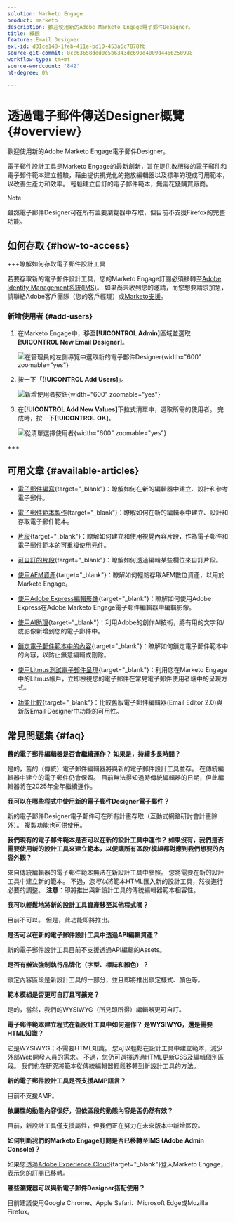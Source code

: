 ```yaml
---
solution: Marketo Engage
product: marketo
description: 歡迎使用新的Adobe Marketo Engage電子郵件Designer。
title: 概觀
feature: Email Designer
exl-id: d31ce148-1feb-411e-bd10-453a6c7878fb
source-git-commit: 8cc63658ddd0e5b6343dc690d4009d4466250998
workflow-type: tm+mt
source-wordcount: '842'
ht-degree: 0%

---
```


# 透過電子郵件傳送Designer概覽 {#overview}

歡迎使用新的Adobe Marketo Engage電子郵件Designer。

電子郵件設計工具是Marketo Engage的最新創新，旨在提供改版後的電子郵件和電子郵件範本建立體驗，藉由提供視覺化的拖放編輯器以及標準的現成可用範本，以改善生產力和效率。 輕鬆建立自訂的電子郵件範本，無需花錢購買廠商。

>[!NOTE]
>
>雖然電子郵件Designer可在所有主要瀏覽器中存取，但目前不支援Firefox的完整功能。

## 如何存取 {#how-to-access}

+++瞭解如何存取電子郵件設計工具

若要存取新的電子郵件設計工具，您的Marketo Engage訂閱必須移轉至[Adobe Identity Management系統(IMS)](https://experienceleague.adobe.com/en/docs/marketo/using/product-docs/administration/marketo-with-adobe-identity/adobe-identity-management-overview)。 如果尚未收到您的邀請，而您想要請求加急，請聯絡Adobe客戶團隊（您的客戶經理）或[Marketo支援](https://nation.marketo.com/t5/support/ct-p/Support)。

### 新增使用者 {#add-users}

1. 在Marketo Engage中，移至&#x200B;**[!UICONTROL Admin]**&#x200B;區域並選取&#x200B;**[!UICONTROL New Email Designer]**。

   ![在管理員的左側導覽中選取新的電子郵件Designer](assets/overview-1.png){width="600" zoomable="yes"}

1. 按一下「**[!UICONTROL Add Users]**」。

   ![新增使用者按鈕](assets/overview-2.png){width="600" zoomable="yes"}

1. 在&#x200B;**[!UICONTROL Add New Values]**&#x200B;下拉式清單中，選取所需的使用者。 完成時，按一下&#x200B;**[!UICONTROL OK]**。

   ![從清單選擇使用者](assets/overview-3.png){width="600" zoomable="yes"}

+++

## 可用文章 {#available-articles}

* [電子郵件編寫](/help/marketo/product-docs/email-marketing/email-designer/email-authoring.md){target="_blank"}：瞭解如何在新的編輯器中建立、設計和參考電子郵件。

* [電子郵件範本製作](/help/marketo/product-docs/email-marketing/email-designer/email-template-authoring.md){target="_blank"}：瞭解如何在新的編輯器中建立、設計和存取電子郵件範本。

* [片段](/help/marketo/product-docs/email-marketing/email-designer/fragments.md){target="_blank"}：瞭解如何建立和使用視覺內容片段，作為電子郵件和電子郵件範本的可重複使用元件。

* [可自訂的片段](/help/marketo/product-docs/email-marketing/email-designer/customizable-fragments.md){target="_blank"}：瞭解如何透過編輯某些欄位來自訂片段。

* [使用AEM資產](/help/marketo/product-docs/email-marketing/email-designer/aem-assets.md){target="_blank"}：瞭解如何輕鬆存取AEM數位資產，以用於Marketo Engage。

* [使用Adobe Express編輯影像](/help/marketo/product-docs/email-marketing/email-designer/edit-images-adobe-express.md){target="_blank"}：瞭解如何使用Adobe Express在Adobe Marketo Engage電子郵件編輯器中編輯影像。

* [使用AI助理](/help/marketo/product-docs/email-marketing/email-designer/ai-assistant.md){target="_blank"}：利用Adobe的創作AI技術，將有用的文字和/或影像新增到您的電子郵件中。

* [鎖定電子郵件範本中的內容](/help/marketo/product-docs/email-marketing/email-designer/content-locking.md){target="_blank"}：瞭解如何鎖定電子郵件範本中的內容，以防止無意編輯或刪除。

* [使用Litmus測試電子郵件呈現](/help/marketo/product-docs/email-marketing/email-designer/test-email-rendering.md){target="_blank"}：利用您在Marketo Engage中的Litmus帳戶，立即檢視您的電子郵件在常見電子郵件使用者端中的呈現方式。

* [功能比較](/help/marketo/product-docs/email-marketing/email-designer/feature-comparison.md){target="_blank"}：比較舊版電子郵件編輯器(Email Editor 2.0)與新版Email Designer中功能的可用性。

## 常見問題集 {#faq}

**舊的電子郵件編輯器是否會繼續運作？ 如果是，持續多長時間？**

是的，舊的（傳統）電子郵件編輯器將與新的電子郵件設計工具並存。 在傳統編輯器中建立的電子郵件仍會保留。 目前無法得知過時傳統編輯器的日期，但此編輯器將在2025年全年繼續運作。

**我可以在哪些程式中使用新的電子郵件Designer電子郵件？**

新的電子郵件Designer電子郵件可在所有計畫存取（互動式網路研討會計畫除外）。 複製功能也可供使用。

**我們現有的電子郵件範本是否可以在新的設計工具中運作？ 如果沒有，我們是否需要使用新的設計工具來建立範本，以便讓所有區段/模組都對應到我們想要的內容外觀？**

來自傳統編輯器的電子郵件範本無法在新設計工具中參照。 您將需要在新的設計工具中建立新的範本。 不過，您&#x200B;_可以_&#x200B;將範本HTML匯入新的設計工具，然後進行必要的調整。 **注意**：即將推出與新設計工具的傳統編輯器範本相容性。

**我可以輕鬆地將新的設計工具資產移至其他程式嗎？**

目前不可以。 但是，此功能即將推出。

**是否可以在新的電子郵件設計工具中透過API編輯資產？**

新的電子郵件設計工具目前不支援透過API編輯的Assets。

**是否有辦法強制執行品牌化（字型、標誌和顏色）？**

鎖定內容區段是新設計工具的一部分，並且即將推出鎖定樣式、顏色等。

**範本模組是否更可自訂且可擴充？**

是的，當然，我們的WYSIWYG（所見即所得）編輯器更可自訂。

**電子郵件範本建立程式在新設計工具中如何運作？ 是WYSIWYG，還是需要HTML知識？**

它是WYSIWYG；不需要HTML知識。 您可以輕鬆在設計工具中建立範本，減少外部Web開發人員的需求。 不過，您仍可選擇透過HTML更新CSS及編輯個別區段。 我們也在研究將範本從傳統編輯器輕鬆移轉到新設計工具的方法。

**新的電子郵件設計工具是否支援AMP語言？**

目前不支援AMP。

**依屬性的動態內容很好，但依區段的動態內容是否仍然有效？**

目前，新設計工具僅支援屬性，但我們正在努力在未來版本中新增區段。

**如何判斷我們的Marketo Engage訂閱是否已移轉至IMS (Adobe Admin Console)？**

如果您透過[Adobe Experience Cloud](https://experiencecloud.adobe.com/){target="_blank"}登入Marketo Engage，表示您的訂閱已移轉。

**哪些瀏覽器可以與新電子郵件Designer搭配使用？**

目前建議使用Google Chrome、Apple Safari、Microsoft Edge或Mozilla Firefox。
